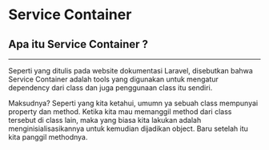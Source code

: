 # Service Container

## Apa itu Service Container ?
-------------------------

Seperti yang ditulis pada website dokumentasi Laravel, disebutkan bahwa Service Container adalah tools yang digunakan untuk mengatur dependency dari class dan juga penggunaan class itu sendiri.

Maksudnya? Seperti yang kita ketahui, umumn	ya sebuah class mempunyai property dan method. Ketika kita mau memanggil method dari class tersebut di class lain, maka yang biasa kita lakukan adalah menginisialisasikannya untuk kemudian dijadikan object. Baru setelah itu kita panggil methodnya.
